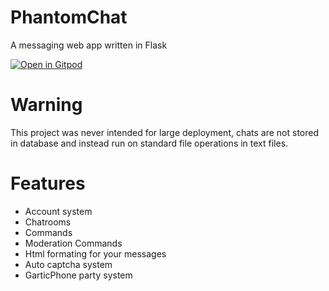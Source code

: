 # PhantomChat
A messaging web app written in Flask

[![Open in Gitpod](https://gitpod.io/button/open-in-gitpod.svg)](https://gitpod.io/#https://github.com/MrEnder0/PhantomChat)

# Warning
This project was never intended for large deployment, chats are not stored in database and instead run on standard file operations in text files.

# Features 
 * Account system
 * Chatrooms
 * Commands
 * Moderation Commands
 * Html formating for your messages
 * Auto captcha system
 * GarticPhone party system
